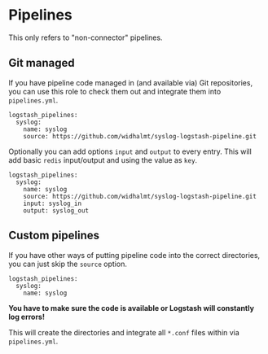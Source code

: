 # Pipelines #

This only refers to "non-connector" pipelines.

## Git managed ##

If you have pipeline code managed in (and available via) Git repositories, you can use this role to check them out and integrate them into `pipelines.yml`.

```
logstash_pipelines:
  syslog:
    name: syslog
    source: https://github.com/widhalmt/syslog-logstash-pipeline.git
```

Optionally you can add options `input` and `output` to every entry. This will add basic `redis` input/output and using the value as `key`.

```
logstash_pipelines:
  syslog:
    name: syslog
    source: https://github.com/widhalmt/syslog-logstash-pipeline.git
    input: syslog_in
    output: syslog_out
```

## Custom pipelines ##

If you have other ways of putting pipeline code into the correct directories, you can just skip the `source` option.

```
logstash_pipelines:
  syslog:
    name: syslog
```
**You have to make sure the code is available or Logstash will constantly log errors!**

This will create the directories and integrate all `*.conf` files within via `pipelines.yml`.
